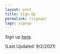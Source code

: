 ```yaml
---
layout: post
title: Sign Up
permalink: /signup/
tags: signup
---
```


Sign up [here](https://docs.google.com/forms/d/e/1FAIpQLSeb97VUNCCzAbuMcsCxv2bCafzQdBsoWA_mgE-StAu9KBpxuQ/viewform).


(Last Updated: 9/2/2021)
